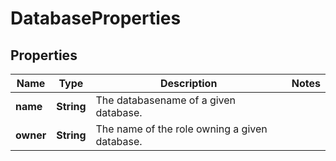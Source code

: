 

# DatabaseProperties

## Properties

| Name | Type | Description | Notes |
| ------------ | ------------- | ------------- | ------------- |
| **name** | **String** | The databasename of a given database. |  |
| **owner** | **String** | The name of the role owning a given database. |  |


